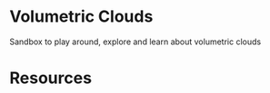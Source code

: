 # Volumetric Clouds
Sandbox to play around, explore and learn about volumetric clouds

# Resources

